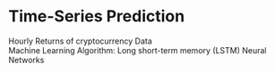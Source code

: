 # Time-Series Prediction 
Hourly Returns of cryptocurrency Data <br/>
Machine Learning Algorithm: Long short-term memory (LSTM) Neural Networks
